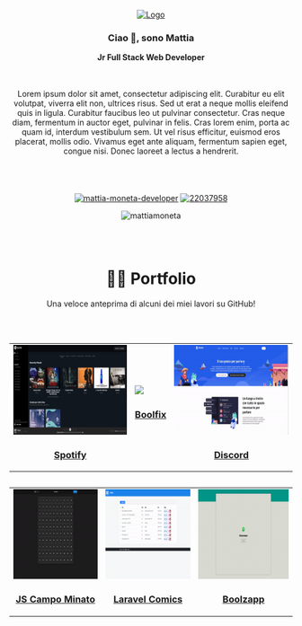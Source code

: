 <!-- PROJECT LOGO -->
<br />
<div align="center">
  <a href="https://github.com/mattiamoneta">
    <img src="https://media.licdn.com/dms/image/D4E16AQFS4ZwlbnCXdg/profile-displaybackgroundimage-shrink_350_1400/0/1686159066777?e=1691625600&v=beta&t=nT36Ef5S1w4gMOTvuhXxy4ljN8YS4QFSgV1J_-Gw1xw" alt="Logo">
  </a>

  <h3 align="center">Ciao 👋, sono Mattia</h3>

  <p align="center">
    <strong>Jr Full Stack Web Developer</strong>
  </p>
 

<div align="center">
  <br />
  <br />
     Lorem ipsum dolor sit amet, consectetur adipiscing elit. Curabitur eu elit volutpat, viverra elit non, ultrices risus. Sed ut erat a neque mollis eleifend quis in ligula. Curabitur faucibus leo ut pulvinar consectetur. Cras neque diam, fermentum in auctor eget, pulvinar in felis. Cras lorem enim, porta ac quam id, interdum vestibulum sem. Ut vel risus efficitur, euismod eros placerat, mollis odio. Vivamus eget ante aliquam, fermentum sapien eget, congue nisi. Donec laoreet a lectus a hendrerit. 
</div>
  

  
 
 <div>
    <br />
    <br />
    <br />
     <p align="center">
        <a href="https://linkedin.com/in/mattia-moneta-developer" target="blank"><img align="center" src="https://raw.githubusercontent.com/rahuldkjain/github-profile-readme-generator/master/src/images/icons/Social/linked-in-alt.svg" alt="mattia-moneta-developer" height="20" width="30" /></a>
          <a href="https://stackoverflow.com/users/22037958" target="blank"><img align="center" src="https://raw.githubusercontent.com/rahuldkjain/github-profile-readme-generator/master/src/images/icons/Social/stack-overflow.svg" alt="22037958" height="20" width="30" /></a>
        </p>
  </p>
</div>

<p align="center"> <img src="https://komarev.com/ghpvc/?username=mattiamoneta&label=Profile%20views&color=0e75b6&style=flat" alt="mattiamoneta" /> </p>

<br />
<br />


<h1>👨‍💻 Portfolio</h1>
<p>Una veloce anteprima di alcuni dei miei lavori su GitHub!</p>
<br />
<br />

<table>
  <tr>
    <td>
      <img src="https://github.com/mattiamoneta/html-css-spotifyweb/raw/main/thumbnail.gif" height="160"/>
      <h3 align="center"><a href="https://github.com/mattiamoneta/html-css-spotifyweb">Spotify</a></h3>
    </td>
    <td>
      <img src="https://github.com/mattiamoneta/vite-boolflix/raw/master/thumbnail.gif" height="160"/>
      <h3 align="center"><a href="https://github.com/mattiamoneta/vite-boolflix">Boolfix</a></h3>
    </td>
     <td>
<img src="https://github.com/mattiamoneta/htmlcss-discord/raw/main/thumbnail.gif" height="160"/>
      <h3 align="center"><a href="https://github.com/mattiamoneta/htmlcss-discord">Discord</a></h3>
    </td>
  </tr>
 <table>
   
  <table>
  <tr>
    <td>
       <img src="https://github.com/mattiamoneta/js-campominato-dom/raw/main/thumbnail.gif" height="160"/>
       <h3 align="center"><a href="https://github.com/mattiamoneta/js-campominato-dom">JS Campo Minato</a></h3
    </td>
    <td>
       <img src="https://github.com/mattiamoneta/laravel-dc-comics/raw/master/thumbnail.gif" height="160"/>
       <h3 align="center"><a href="https://github.com/mattiamoneta/laravel-dc-comics">Laravel Comics</a></h3>
    </td>
    <td>
       <img src="https://github.com/mattiamoneta/vue-boolzapp/raw/main/thumbnail.gif" height="160"/>    
       <h3 align="center"><a href="https://github.com/mattiamoneta/vue-boolzapp">Boolzapp</a></h3>
    </td>
  </tr>
 <table>
   
 

   






      










